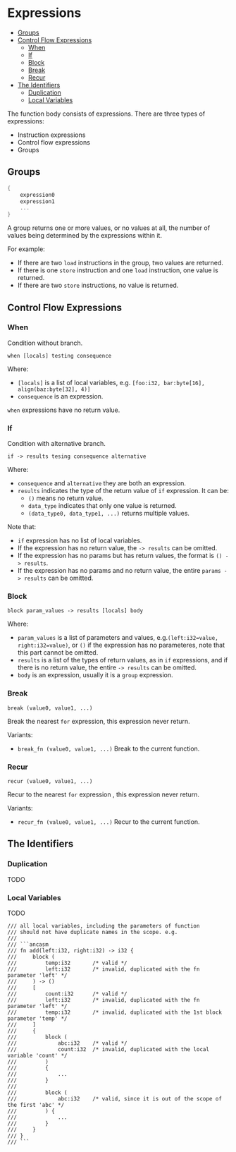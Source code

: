 # Expressions

<!-- @import "[TOC]" {cmd="toc" depthFrom=2 depthTo=4 orderedList=false} -->

<!-- code_chunk_output -->

- [Groups](#groups)
- [Control Flow Expressions](#control-flow-expressions)
  - [When](#when)
  - [If](#if)
  - [Block](#block)
  - [Break](#break)
  - [Recur](#recur)
- [The Identifiers](#the-identifiers)
  - [Duplication](#duplication)
  - [Local Variables](#local-variables)

<!-- /code_chunk_output -->

The function body consists of expressions. There are three types of expressions:

- Instruction expressions
- Control flow expressions
- Groups

## Groups

```rust
{
    expression0
    expression1
    ...
}
```

A group returns one or more values, or no values at all, the number of values being determined by the expressions within it.

For example:

- If there are two `load` instructions in the group, two values are returned.
- If there is one `store` instruction and one `load` instruction, one value is returned.
- If there are two `store` instructions, no value is returned.

## Control Flow Expressions

### When

Condition without branch.

`when [locals] testing consequence`

Where:

- `[locals]` is a list of local variables, e.g. `[foo:i32, bar:byte[16], align(baz:byte[32], 4)]`
- `consequence` is an expression.

`when` expressions have no return value.

### If

Condition with alternative branch.

`if -> results tesing consequence alternative`

Where:

- `consequence` and `alternative` they are both an expression.
- `results` indicates the type of the return value of `if` expression. It can be:
  - `()` means no return value.
  - `data_type` indicates that only one value is returned.
  - `(data_type0, data_type1, ...)` returns multiple values.

Note that:

- `if` expression has no list of local variables.
- If the expression has no return value, the `-> results` can be omitted.
- If the expression has no params but has return values, the format is `() -> results`.
- If the expression has no params and no return value, the entire `params -> results` can be omitted.

### Block

`block param_values -> results [locals] body`

Where:

- `param_values` is a list of parameters and values, e.g.`(left:i32=value, right:i32=value)`, or `()` if the expression has no parameteres, note that this part cannot be omitted.
- `results` is a list of the types of return values, as in `if` expressions, and if there is no return value, the entire `-> results` can be omitted.
- `body` is an expression, usually it is a `group` expression.

### Break

`break (value0, value1, ...)`

Break the nearest `for` expression, this expression never return.

Variants:

- `break_fn (value0, value1, ...)`
  Break to the current function.

### Recur

`recur (value0, value1, ...)`

Recur to the nearest `for` expression , this expression never return.

Variants:

- `recur_fn (value0, value1, ...)`
  Recur to the current function.

## The Identifiers

### Duplication

TODO

### Local Variables

TODO

    /// all local variables, including the parameters of function
    /// should not have duplicate names in the scope. e.g.
    ///
    /// ```ancasm
    /// fn add(left:i32, right:i32) -> i32 {
    ///     block (
    ///         temp:i32       /* valid */
    ///         left:i32       /* invalid, duplicated with the fn parameter 'left' */
    ///     ) -> ()
    ///     [
    ///         count:i32      /* valid */
    ///         left:i32       /* invalid, duplicated with the fn parameter 'left' */
    ///         temp:i32       /* invalid, duplicated with the 1st block parameter 'temp' */
    ///     ]
    ///     {
    ///         block (
    ///             abc:i32    /* valid */
    ///             count:i32  /* invalid, duplicated with the local variable 'count' */
    ///         )
    ///         {
    ///             ...
    ///         }
    ///
    ///         block (
    ///             abc:i32    /* valid, since it is out of the scope of the first 'abc' */
    ///         ) {
    ///             ...
    ///         }
    ///     }
    /// }
    /// ```
